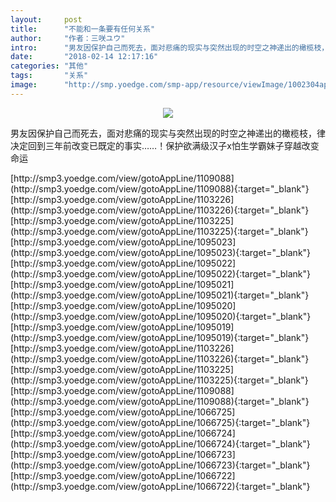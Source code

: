```yaml
---
layout:     post
title:      "不能和一条要有任何关系"
author:     "作者：三咲ユウ"
intro:      "男友因保护自己而死去，面对悲痛的现实与突然出现的时空之神递出的橄榄枝，律决定回到三年前改变已既定的事实……！保护欲满级汉子x怕生学霸妹子穿越改变命运"
date:       "2018-02-14 12:17:16"
categories: "其他"
tags:       "关系"
image:      "http://smp.yoedge.com/smp-app/resource/viewImage/1002304appline.png"
---
```

<div style="text-align: center">
<p><img src="http://smp.yoedge.com/smp-app/resource/viewImage/1002304appline.png"/></p>
</div>
<p class="post-meta">
<span>男友因保护自己而死去，面对悲痛的现实与突然出现的时空之神递出的橄榄枝，律决定回到三年前改变已既定的事实……！保护欲满级汉子x怕生学霸妹子穿越改变命运</span>
</p>
[http://smp3.yoedge.com/view/gotoAppLine/1109088](http://smp3.yoedge.com/view/gotoAppLine/1109088){:target="_blank"}
[http://smp3.yoedge.com/view/gotoAppLine/1103226](http://smp3.yoedge.com/view/gotoAppLine/1103226){:target="_blank"}
[http://smp3.yoedge.com/view/gotoAppLine/1103225](http://smp3.yoedge.com/view/gotoAppLine/1103225){:target="_blank"}
[http://smp3.yoedge.com/view/gotoAppLine/1095023](http://smp3.yoedge.com/view/gotoAppLine/1095023){:target="_blank"}
[http://smp3.yoedge.com/view/gotoAppLine/1095022](http://smp3.yoedge.com/view/gotoAppLine/1095022){:target="_blank"}
[http://smp3.yoedge.com/view/gotoAppLine/1095021](http://smp3.yoedge.com/view/gotoAppLine/1095021){:target="_blank"}
[http://smp3.yoedge.com/view/gotoAppLine/1095020](http://smp3.yoedge.com/view/gotoAppLine/1095020){:target="_blank"}
[http://smp3.yoedge.com/view/gotoAppLine/1095019](http://smp3.yoedge.com/view/gotoAppLine/1095019){:target="_blank"}
[http://smp3.yoedge.com/view/gotoAppLine/1103226](http://smp3.yoedge.com/view/gotoAppLine/1103226){:target="_blank"}
[http://smp3.yoedge.com/view/gotoAppLine/1103225](http://smp3.yoedge.com/view/gotoAppLine/1103225){:target="_blank"}
[http://smp3.yoedge.com/view/gotoAppLine/1109088](http://smp3.yoedge.com/view/gotoAppLine/1109088){:target="_blank"}
[http://smp3.yoedge.com/view/gotoAppLine/1066725](http://smp3.yoedge.com/view/gotoAppLine/1066725){:target="_blank"}
[http://smp3.yoedge.com/view/gotoAppLine/1066724](http://smp3.yoedge.com/view/gotoAppLine/1066724){:target="_blank"}
[http://smp3.yoedge.com/view/gotoAppLine/1066723](http://smp3.yoedge.com/view/gotoAppLine/1066723){:target="_blank"}
[http://smp3.yoedge.com/view/gotoAppLine/1066722](http://smp3.yoedge.com/view/gotoAppLine/1066722){:target="_blank"}


